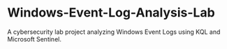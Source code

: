 # Windows-Event-Log-Analysis-Lab
A cybersecurity lab project analyzing Windows Event Logs using KQL and Microsoft Sentinel.
